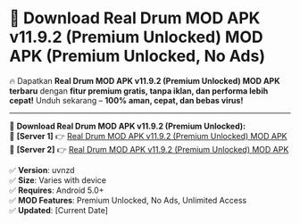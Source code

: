 # 🚀 Download Real Drum MOD APK v11.9.2 (Premium Unlocked) MOD APK (Premium Unlocked, No Ads)  

🔥 Dapatkan **Real Drum MOD APK v11.9.2 (Premium Unlocked) MOD APK terbaru** dengan **fitur premium gratis, tanpa iklan, dan performa lebih cepat!** Unduh sekarang – **100% aman, cepat, dan bebas virus!**  

---


🔽 **Download Real Drum MOD APK v11.9.2 (Premium Unlocked):**  
🔹 **[Server 1]** 👉 [Real Drum MOD APK v11.9.2 (Premium Unlocked) MOD APK](https://apkcomod.com?title=Real_Drum_MOD_APK_v11.9.2_(Premium_Unlocked))  
🔹 **[Server 2]** 👉 [Real Drum MOD APK v11.9.2 (Premium Unlocked) MOD APK](https://apkcomod.com?title=Real_Drum_MOD_APK_v11.9.2_(Premium_Unlocked))  


✅ **Version**: uvnzd  
✅ **Size**: Varies with device  
✅ **Requires**: Android 5.0+  
✅ **MOD Features**: Premium Unlocked, No Ads, Unlimited Access  
✅ **Updated**: [Current Date]  